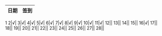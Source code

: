 日期|签到
:---------------|:---------------
1
2|√|
3|√|
4|√|
5|√|
6|√|
7|√|
8|√|
9|√|
10|√|
11|√|
12||
13||
14||
15||
16|√|
17||
18||
19||
20||
21||
22||
23||
24||
25||
26||
27||
28||

